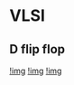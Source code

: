 # VLSI
## D flip flop
[!img](https://hackmd.io/_uploads/SJBi3MJra.png)
[!img](https://hackmd.io/_uploads/BkLHe91Ha.png)
[!img](https://hackmd.io/_uploads/SyEqTzyBa.png)

